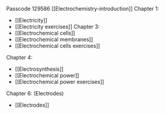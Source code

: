 Passcode 129586
[[Electrochemistry-introduction]]
Chapter 1: 
- [[Electricity]]
- [[Electricity exercises]]
Chapter 3: 
- [[Electrochemical cells]]
- [[Electrochemical membranes]]
- [[Electrochemical cells exercises]]

Chapter 4: 
- [[Electrosynthesis]]
- [[Electrochemical power]]
- [[Electrochemical power exercises]]

Chapter 6: (Electrodes)
- [[Electrodes]]